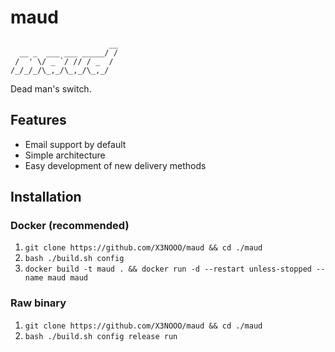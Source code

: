 # maud

```
                      __
  __ _  ___ ___ _____/ /
 /  ' \/ _ `/ // / _  /
/_/_/_/\_,_/\_,_/\_,_/
```

Dead man's switch.

## Features

- Email support by default
- Simple architecture
- Easy development of new delivery methods

## Installation

### Docker (recommended)

1. `git clone https://github.com/X3NOOO/maud && cd ./maud`
2. `bash ./build.sh config`
3. `docker build -t maud . && docker run -d --restart unless-stopped --name maud maud`

### Raw binary

1. `git clone https://github.com/X3NOOO/maud && cd ./maud`
2. `bash ./build.sh config release run`
